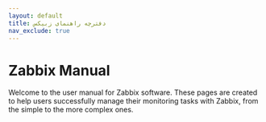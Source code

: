 ```yaml
---
layout: default
title: دفترچه راهنمای زبیکس
nav_exclude: true
---
```


<div dir="auto">

# Zabbix Manual
Welcome to the user manual for Zabbix software. These pages are created to help users successfully manage their monitoring tasks with Zabbix, from the simple to the more complex ones.

</div>